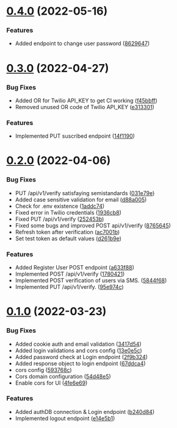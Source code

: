 # [0.4.0](https://github.com/Stacking-Up/auth-service/compare/v0.3.0...v0.4.0) (2022-05-16)


### Features

* Added endpoint to change user password ([8629647](https://github.com/Stacking-Up/auth-service/commit/8629647d27f6a3a67afcc472c3c5a58fc8cc6d8f))



# [0.3.0](https://github.com/Stacking-Up/auth-service/compare/v0.2.0...v0.3.0) (2022-04-27)


### Bug Fixes

* Added OR for Twilio API_KEY to get CI working ([f45bbff](https://github.com/Stacking-Up/auth-service/commit/f45bbffbdb35efbc8be83c8de9e26c3897cdddcb))
* Removed unused OR code of Twilio API_KEY ([e313301](https://github.com/Stacking-Up/auth-service/commit/e313301340d7c05a9713a37e7ef98d30d6ec0cdd))


### Features

* Implemented PUT suscribed endpoint ([14f1190](https://github.com/Stacking-Up/auth-service/commit/14f1190b791eb4eb907799449632084987d3b607))



# [0.2.0](https://github.com/Stacking-Up/auth-service/compare/v0.1.0...v0.2.0) (2022-04-06)


### Bug Fixes

*  PUT /api/v1/verify satisfaying semistandards ([031e79e](https://github.com/Stacking-Up/auth-service/commit/031e79e145f143bae6df7f14dede089b7d1c9c89))
* Added case sensitive validation for email ([d88a005](https://github.com/Stacking-Up/auth-service/commit/d88a00518e7cfd50652f38360ae8f10d5519ae60))
* Check for .env existence ([1addc74](https://github.com/Stacking-Up/auth-service/commit/1addc74202bc9b172dfc6088e96cc1430d877c62))
* Fixed error in Twilio credentials ([1936cb8](https://github.com/Stacking-Up/auth-service/commit/1936cb8fdd471ab5de1ef8e4a16714532165f2fd))
* Fixed PUT /api/v1/verify ([252453b](https://github.com/Stacking-Up/auth-service/commit/252453b64e6ec6f1958e1d16402b982f1d50eace))
* Fixed some bugs and improved POST api/v1/verify ([8765645](https://github.com/Stacking-Up/auth-service/commit/8765645221690a52b8c26fa0ad9a72a9e9729866))
* Refresh token after verification ([ac7001b](https://github.com/Stacking-Up/auth-service/commit/ac7001bc1cbac8c369ece72af102a275e9e643d1))
* Set test token as default values ([d261b9e](https://github.com/Stacking-Up/auth-service/commit/d261b9e65eb3cec88726b229dc6adb5ec3df46d2))


### Features

* Added Register User POST endpoint ([a633f88](https://github.com/Stacking-Up/auth-service/commit/a633f88dac192c832e7923917039ed0b29feeba7))
* Implemented POST /api/v1/verify ([1780421](https://github.com/Stacking-Up/auth-service/commit/1780421a42657cef446ff1be7212d7cc6ea09d5e))
* Implemented POST verification of users via SMS. ([5844f68](https://github.com/Stacking-Up/auth-service/commit/5844f68a4cc920a212639caf328a99d31fc2a05a))
* Implemented PUT /api/v1/verify. ([95e974c](https://github.com/Stacking-Up/auth-service/commit/95e974c99f4ae9c7b6d3a456ade54d94ac16aee5))



# [0.1.0](https://github.com/Stacking-Up/auth-service/compare/b240d84a33a8e77f9ab8b1d2b228f0ea2ad82811...v0.1.0) (2022-03-23)


### Bug Fixes

* Added cookie auth and email validation ([3417d54](https://github.com/Stacking-Up/auth-service/commit/3417d549aeebaf5e5d013e76551a3cd865a07af0))
* Added login validations and cors config ([13e0e5c](https://github.com/Stacking-Up/auth-service/commit/13e0e5c9151792eadc33d29fbfdd81387b655a1f))
* Added password check at Login endpoint ([2f9b324](https://github.com/Stacking-Up/auth-service/commit/2f9b3245c27a19a5f737247ee29473109781a503))
* Added response object to login endpoint ([67ddca4](https://github.com/Stacking-Up/auth-service/commit/67ddca45e81700ba68f468256d2d62706ba3102a))
* cors config ([593768c](https://github.com/Stacking-Up/auth-service/commit/593768c5647e921ebb638551b396e90a2b88a78d))
* Cors domain configuration ([54d48e5](https://github.com/Stacking-Up/auth-service/commit/54d48e59acf59523ee30007e2fd26d13e6cc1721))
* Enable cors for UI ([4fe6e69](https://github.com/Stacking-Up/auth-service/commit/4fe6e693919c39e94234f72f1e4b47a304973a5a))


### Features

* Added authDB connection & Login endpoint ([b240d84](https://github.com/Stacking-Up/auth-service/commit/b240d84a33a8e77f9ab8b1d2b228f0ea2ad82811))
* Implemented logout endpoint ([e14e5b1](https://github.com/Stacking-Up/auth-service/commit/e14e5b1b3ab360db5597715728403375d64888a0))



